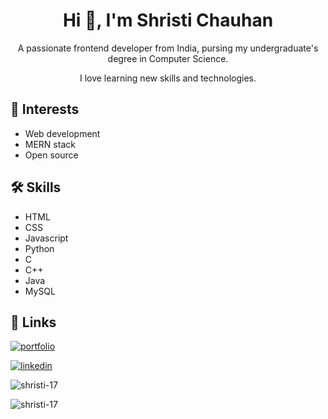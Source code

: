 <h1 align="center">Hi 👋, I'm Shristi Chauhan</h1>
<p align="center">A passionate frontend developer from India, pursing my undergraduate's degree in Computer Science.</p>
<p align="center">I love learning new skills and technologies. </p>

## 🙌 Interests
* Web development
* MERN stack
* Open source



## 🛠 Skills
* HTML
* CSS
* Javascript
* Python
* C
* C++
* Java
* MySQL

## 🔗 Links
[![portfolio](https://img.shields.io/badge/my_portfolio-000?style=for-the-badge&logo=ko-fi&logoColor=white)](https://sites.google.com/view/shristi-chauhan-portfolio/home)

[![linkedin](https://img.shields.io/badge/linkedin-0A66C2?style=for-the-badge&logo=linkedin&logoColor=white)](https://www.linkedin.com/in/shristi-chauhan-09165026b/)

<p><img align="center" src="https://github-readme-stats.vercel.app/api/top-langs?username=shristi-17&show_icons=true&locale=en&layout=compact" alt="shristi-17" /></p> <p><img align="center" src="https://github-readme-streak-stats.herokuapp.com/?user=shristi-17&" alt="shristi-17" /></p>

